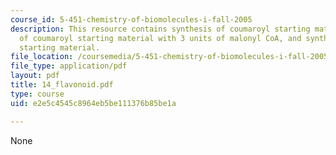 ```yaml
---
course_id: 5-451-chemistry-of-biomolecules-i-fall-2005
description: This resource contains synthesis of coumaroyl starting material, reactions
  of coumaroyl starting material with 3 units of malonyl CoA, and synthesis of coumaroyl
  starting material.
file_location: /coursemedia/5-451-chemistry-of-biomolecules-i-fall-2005/e2e5c4545c8964eb5be111376b85be1a_14_flavonoid.pdf
file_type: application/pdf
layout: pdf
title: 14_flavonoid.pdf
type: course
uid: e2e5c4545c8964eb5be111376b85be1a

---
```

None